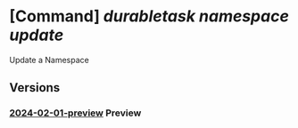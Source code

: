 # [Command] _durabletask namespace update_

Update a Namespace

## Versions

### [2024-02-01-preview](/Resources/mgmt-plane/L3N1YnNjcmlwdGlvbnMve30vcmVzb3VyY2Vncm91cHMve30vcHJvdmlkZXJzL21pY3Jvc29mdC5kdXJhYmxldGFzay9uYW1lc3BhY2VzL3t9/2024-02-01-preview.xml) **Preview**

<!-- mgmt-plane /subscriptions/{}/resourcegroups/{}/providers/microsoft.durabletask/namespaces/{} 2024-02-01-preview -->
